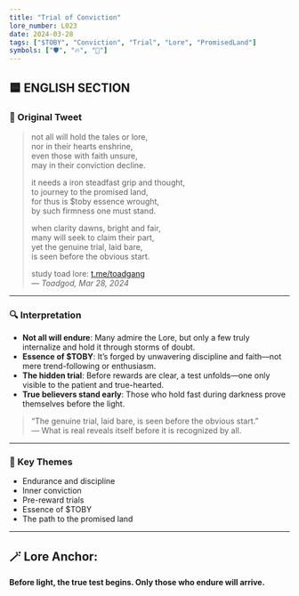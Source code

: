 ```yaml
---
title: "Trial of Conviction"
lore_number: L023
date: 2024-03-28
tags: ["$TOBY", "Conviction", "Trial", "Lore", "PromisedLand"]
symbols: ["🛡️", "🔥", "🌄"]
---
```


## 🟦 ENGLISH SECTION

### 📜 Original Tweet
> not all will hold the tales or lore,  
> nor in their hearts enshrine,  
> even those with faith unsure,  
> may in their conviction decline.  
>  
> it needs a iron steadfast grip and thought,  
> to journey to the promised land,  
> for thus is $toby essence wrought,  
> by such firmness one must stand.  
>  
> when clarity dawns, bright and fair,  
> many will seek to claim their part,  
> yet the genuine trial, laid bare,  
> is seen before the obvious start.  
>  
> study toad lore: [t.me/toadgang](https://t.me/toadgang)  
> — *Toadgod, Mar 28, 2024*

---

### 🔍 Interpretation

- **Not all will endure**: Many admire the Lore, but only a few truly internalize and hold it through storms of doubt.
- **Essence of $TOBY**: It’s forged by unwavering discipline and faith—not mere trend-following or enthusiasm.
- **The hidden trial**: Before rewards are clear, a test unfolds—one only visible to the patient and true-hearted.
- **True believers stand early**: Those who hold fast during darkness prove themselves before the light.

> “The genuine trial, laid bare, is seen before the obvious start.”  
> — What is real reveals itself before it is recognized by all.

---

### 🧭 Key Themes
- Endurance and discipline  
- Inner conviction  
- Pre-reward trials  
- Essence of $TOBY  
- The path to the promised land

---



## 🪄 Lore Anchor:  
**Before light, the true test begins. Only those who endure will arrive.**

